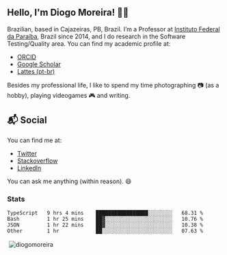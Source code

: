 ## Hello, I'm Diogo Moreira! 👋🏻

Brazilian, based in Cajazeiras, PB, Brazil.
I’m a Professor at [Instituto Federal da Paraíba](https://ifpb.edu.br), Brazil since 2014, and I do research in the Software Testing/Quality area. You can find my academic profile at:

- [ORCID](https://orcid.org/0000-0003-1803-6565)
- [Google Scholar](https://scholar.google.com.br/citations?hl=pt-BR&user=DlSdlvEAAAAJ)
- [Lattes (pt-br)](http://buscatextual.cnpq.br/buscatextual/visualizacv.do?id=K4384159A1)

Besides my professional life, I like to spend my time photographing 📷 (as a hobby), playing videogames 🎮 and writing.

## 📬 Social

You can find me at:

- [Twitter](https://twitter.com/diogodmoreira)
- [Stackoverflow](https://stackoverflow.com/users/1541533/diogo-moreira)
- [LinkedIn](https://linkedin.com/in/diogodmoreira)

You can ask me anything (within reason). 😄

### Stats

<!--START_SECTION:waka-->

```text
TypeScript   9 hrs 4 mins    █████████████████░░░░░░░░   68.31 %
Bash         1 hr 25 mins    ██▓░░░░░░░░░░░░░░░░░░░░░░   10.76 %
JSON         1 hr 22 mins    ██▓░░░░░░░░░░░░░░░░░░░░░░   10.38 %
Other        1 hr            ██░░░░░░░░░░░░░░░░░░░░░░░   07.63 %
```

<!--END_SECTION:waka-->

<p>&nbsp;<img align="center" src="https://github-readme-stats.vercel.app/api?username=diogomoreira&show_icons=true&theme=dark&locale=en" alt="diogomoreira" /></p>
